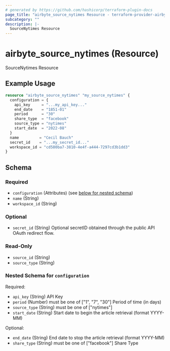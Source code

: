 ```yaml
---
# generated by https://github.com/hashicorp/terraform-plugin-docs
page_title: "airbyte_source_nytimes Resource - terraform-provider-airbyte"
subcategory: ""
description: |-
  SourceNytimes Resource
---
```


# airbyte_source_nytimes (Resource)

SourceNytimes Resource

## Example Usage

```terraform
resource "airbyte_source_nytimes" "my_source_nytimes" {
  configuration = {
    api_key     = "...my_api_key..."
    end_date    = "1851-01"
    period      = "30"
    share_type  = "facebook"
    source_type = "nytimes"
    start_date  = "2022-08"
  }
  name         = "Cecil Bauch"
  secret_id    = "...my_secret_id..."
  workspace_id = "cd580ba7-3810-4e4f-a444-7297cd3b1dd3"
}
```

<!-- schema generated by tfplugindocs -->
## Schema

### Required

- `configuration` (Attributes) (see [below for nested schema](#nestedatt--configuration))
- `name` (String)
- `workspace_id` (String)

### Optional

- `secret_id` (String) Optional secretID obtained through the public API OAuth redirect flow.

### Read-Only

- `source_id` (String)
- `source_type` (String)

<a id="nestedatt--configuration"></a>
### Nested Schema for `configuration`

Required:

- `api_key` (String) API Key
- `period` (Number) must be one of ["1", "7", "30"]
Period of time (in days)
- `source_type` (String) must be one of ["nytimes"]
- `start_date` (String) Start date to begin the article retrieval (format YYYY-MM)

Optional:

- `end_date` (String) End date to stop the article retrieval (format YYYY-MM)
- `share_type` (String) must be one of ["facebook"]
Share Type


